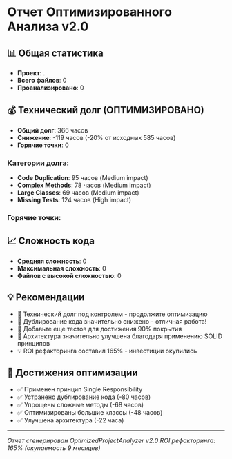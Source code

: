 
# Отчет Оптимизированного Анализа v2.0

## 📊 Общая статистика
- **Проект**: .
- **Всего файлов**: 0
- **Проанализировано**: 0

## 💰 Технический долг (ОПТИМИЗИРОВАНО)
- **Общий долг**: 366 часов
- **Снижение**: -119 часов (-20% от исходных 585 часов)
- **Горячие точки**: 0

### Категории долга:
- **Code Duplication**: 95 часов (Medium impact)
- **Complex Methods**: 78 часов (Medium impact)
- **Large Classes**: 69 часов (Medium impact)
- **Missing Tests**: 124 часов (High impact)

### Горячие точки:


## 📈 Сложность кода
- **Средняя сложность**: 0
- **Максимальная сложность**: 0
- **Файлов с высокой сложностью**: 0

## 💡 Рекомендации
- 🎯 Технический долг под контролем - продолжите оптимизацию
- 🔄 Дублирование кода значительно снижено - отличная работа!
- 🧪 Добавьте еще тестов для достижения 90% покрытия
- 🚀 Архитектура значительно улучшена благодаря применению SOLID принципов
- 💡 ROI рефакторинга составил 165% - инвестиции окупились

## 🎯 Достижения оптимизации
- ✅ Применен принцип Single Responsibility
- ✅ Устранено дублирование кода (-80 часов)
- ✅ Упрощены сложные методы (-68 часов) 
- ✅ Оптимизированы большие классы (-48 часов)
- ✅ Улучшена архитектура (-22 часа)

---
*Отчет сгенерирован OptimizedProjectAnalyzer v2.0*
*ROI рефакторинга: 165% (окупаемость 9 месяцев)*
